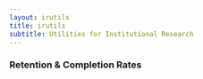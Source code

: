 ```yaml
---
layout: irutils
title: irutils
subtitle: Utilities for Institutional Research
---
```


### Retention & Completion Rates


